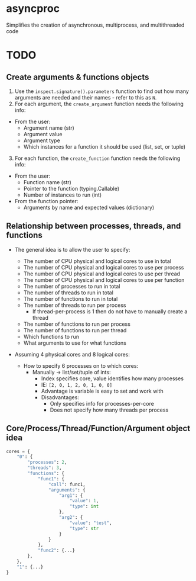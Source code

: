 # asyncproc
Simplifies the creation of asynchronous, multiprocess, and multithreaded code

# TODO
## Create arguments & functions objects
1. Use the `inspect.signature().parameters` function to find out how many arguments are needed and their names - refer to this as `N`.
2. For each argument, the `create_argument` function needs the following info:
  - From the user:
    - Argument name (str)
    - Argument value
    - Argument type
    - Which instances for a function it should be used (list, set, or tuple)
3. For each function, the `create_function` function needs the following info:
  - From the user:
    - Function name (str)
    - Pointer to the function (typing.Callable)
    - Number of instances to run (int)
  - From the function pointer:
    - Arguments by name and expected values (dictionary)

## Relationship between processes, threads, and functions
- The general idea is to allow the user to specify:
  - The number of CPU physical and logical cores to use in total
  - The number of CPU physical and logical cores to use per process
  - The number of CPU physical and logical cores to use per thread
  - The number of CPU physical and logical cores to use per function
  - The number of processes to run in total
  - The number of threads to run in total
  - The number of functions to run in total
  - The number of threads to run per process
    - If thread-per-process is 1 then do not have to manually create a thread
  - The number of functions to run per process
  - The number of functions to run per thread
  - Which functions to run
  - What arguments to use for what functions

- Assuming 4 physical cores and 8 logical cores:
  - How to specify 6 processes on to which cores:
    - Manually -> list/set/tuple of ints:
      - Index specifies core, value identifies how many processes
      - IE: `[2, 0, 1, 2, 0, 1, 0, 0]`
      - Advantage is variable is easy to set and work with
      - Disadvantages:
        - Only specifies info for processes-per-core
        - Does not specify how many threads per process

## Core/Process/Thread/Function/Argument object idea
```python
cores = {
    "0": {
        "processes": 2,
        "threads": 3,
        "functions": {
            "func1": {
                "call": func1,
                "arguments": {
                    "arg1": {
                        "value": 1,
                        "type": int
                    },
                    "arg2": {
                        "value": "test",
                        "type": str
                    }
                }
            },
            "func2": {...}
        },
    },
    "1": {...}
}
```
